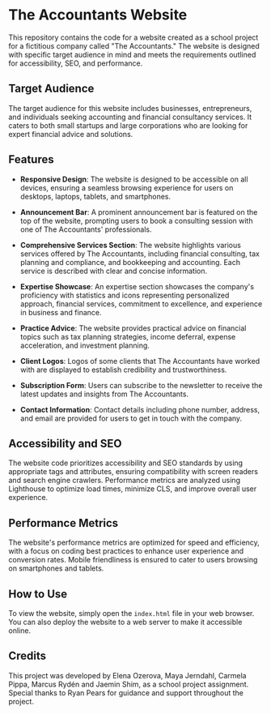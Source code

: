 # The Accountants Website

This repository contains the code for a website created as a school project for a fictitious company called "The Accountants." The website is designed with specific target audience in mind and meets the requirements outlined for accessibility, SEO, and performance.

## Target Audience

The target audience for this website includes businesses, entrepreneurs, and individuals seeking accounting and financial consultancy services. It caters to both small startups and large corporations who are looking for expert financial advice and solutions.

## Features

- **Responsive Design**: The website is designed to be accessible on all devices, ensuring a seamless browsing experience for users on desktops, laptops, tablets, and smartphones.

- **Announcement Bar**: A prominent announcement bar is featured on the top of the website, prompting users to book a consulting session with one of The Accountants' professionals.

- **Comprehensive Services Section**: The website highlights various services offered by The Accountants, including financial consulting, tax planning and compliance, and bookkeeping and accounting. Each service is described with clear and concise information.

- **Expertise Showcase**: An expertise section showcases the company's proficiency with statistics and icons representing personalized approach, financial services, commitment to excellence, and experience in business and finance.

- **Practice Advice**: The website provides practical advice on financial topics such as tax planning strategies, income deferral, expense acceleration, and investment planning.

- **Client Logos**: Logos of some clients that The Accountants have worked with are displayed to establish credibility and trustworthiness.

- **Subscription Form**: Users can subscribe to the newsletter to receive the latest updates and insights from The Accountants.

- **Contact Information**: Contact details including phone number, address, and email are provided for users to get in touch with the company.

## Accessibility and SEO

The website code prioritizes accessibility and SEO standards by using appropriate tags and attributes, ensuring compatibility with screen readers and search engine crawlers. Performance metrics are analyzed using Lighthouse to optimize load times, minimize CLS, and improve overall user experience.

## Performance Metrics

The website's performance metrics are optimized for speed and efficiency, with a focus on coding best practices to enhance user experience and conversion rates. Mobile friendliness is ensured to cater to users browsing on smartphones and tablets.

## How to Use

To view the website, simply open the `index.html` file in your web browser. You can also deploy the website to a web server to make it accessible online.

## Credits

This project was developed by Elena Ozerova, Maya Jerndahl, Carmela Pippa, Marcus Rydén and Jaemin Shim, as a school project assignment. Special thanks to Ryan Pears for guidance and support throughout the project.

